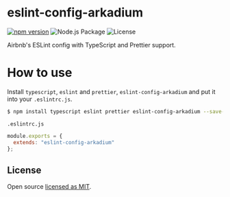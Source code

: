 # eslint-config-arkadium

[![npm version][npm-image]][npm-url]
![Node.js Package](https://github.com/ArkadiumInc/eslint-config/workflows/Node.js%20Package/badge.svg)
![License][license]

Airbnb's ESLint config with TypeScript and Prettier support.

# How to use
Install `typescript`, `eslint` and `prettier`, `eslint-config-arkadium` and put it into your `.eslintrc.js`.

```bash
$ npm install typescript eslint prettier eslint-config-arkadium --save-dev
```

`.eslintrc.js`

```js
module.exports = {
  extends: "eslint-config-arkadium"
};
```

## License

Open source [licensed as MIT](https://github.com/@arkadiuminc/eslint-config/blob/master/LICENSE).

[npm-image]: https://img.shields.io/npm/v/eslint-config-arkadium.svg
[npm-url]: https://npmjs.org/package/eslint-config-arkadium
[license]: https://img.shields.io/npm/l/eslint-config-arkadium.svg
